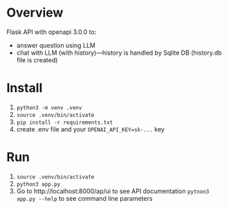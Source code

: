 # Overview
Flask API with openapi 3.0.0 to:
- answer question using LLM
- chat with LLM (with history)—history is handled by Sqlite DB (history.db file is created)

# Install
1. `python3 -m venv .venv`
2. `source .venv/bin/activate`
3. `pip install -r requirements.txt`
4. create .env file and your `OPENAI_API_KEY=sk-...` key

# Run
1. `source .venv/bin/activate`
2. `python3 app.py`
3. Go to http://localhost:8000/ap/ui to see API documentation
`pytnon3 app.py --help` to see command line parameters